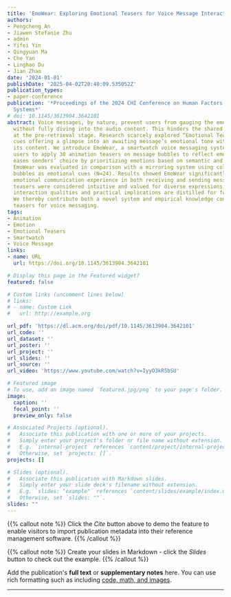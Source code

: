 ```yaml
---
title: 'EmoWear: Exploring Emotional Teasers for Voice Message Interaction on Smartwatches'
authors:
- Pengcheng An
- Jiawen Stefanie Zhu
- admin
- Yifei Yin
- Qingyuan Ma
- Che Yan
- Linghao Du
- Jian Zhao
date: '2024-01-01'
publishDate: '2025-04-02T20:40:09.535052Z'
publication_types:
- paper-conference
publication: '*Proceedings of the 2024 CHI Conference on Human Factors in Computing
  Systems*'
# doi: 10.1145/3613904.3642101
abstract: Voice messages, by nature, prevent users from gauging the emotional tone
  without fully diving into the audio content. This hinders the shared emotional experience
  at the pre-retrieval stage. Research scarcely explored “Emotional Teasers”—pre-retrieval
  cues offering a glimpse into an awaiting message’s emotional tone without disclosing
  its content. We introduce EmoWear, a smartwatch voice messaging system enabling
  users to apply 30 animation teasers on message bubbles to reflect emotions. EmoWear
  eases senders’ choice by prioritizing emotions based on semantic and acoustic processing.
  EmoWear was evaluated in comparison with a mirroring system using color-coded message
  bubbles as emotional cues (N=24). Results showed EmoWear significantly enhanced
  emotional communication experience in both receiving and sending messages. The animated
  teasers were considered intuitive and valued for diverse expressions. Desirable
  interaction qualities and practical implications are distilled for future design.
  We thereby contribute both a novel system and empirical knowledge concerning emotional
  teasers for voice messaging.
tags:
- Animation
- Emotion
- Emotional Teasers
- Smartwatch
- Voice Message
links:
- name: URL
  url: https://doi.org/10.1145/3613904.3642101

# Display this page in the Featured widget?
featured: false

# Custom links (uncomment lines below)
# links:
# - name: Custom Link
#   url: http://example.org

url_pdf: 'https://dl.acm.org/doi/pdf/10.1145/3613904.3642101'
url_code: ''
url_dataset: ''
url_poster: ''
url_project: ''
url_slides: ''
url_source: ''
url_video: 'https://www.youtube.com/watch?v=IyyO3kR5bSU'

# Featured image
# To use, add an image named `featured.jpg/png` to your page's folder.
image:
  caption: ''
  focal_point: ''
  preview_only: false

# Associated Projects (optional).
#   Associate this publication with one or more of your projects.
#   Simply enter your project's folder or file name without extension.
#   E.g. `internal-project` references `content/project/internal-project/index.md`.
#   Otherwise, set `projects: []`.
projects: []

# Slides (optional).
#   Associate this publication with Markdown slides.
#   Simply enter your slide deck's filename without extension.
#   E.g. `slides: "example"` references `content/slides/example/index.md`.
#   Otherwise, set `slides: ""`.
slides: ""
---
```


{{% callout note %}}
Click the _Cite_ button above to demo the feature to enable visitors to import publication metadata into their reference management software.
{{% /callout %}}

{{% callout note %}}
Create your slides in Markdown - click the _Slides_ button to check out the example.
{{% /callout %}}

Add the publication's **full text** or **supplementary notes** here. You can use rich formatting such as including [code, math, and images](https://docs.hugoblox.com/content/writing-markdown-latex/).

---
